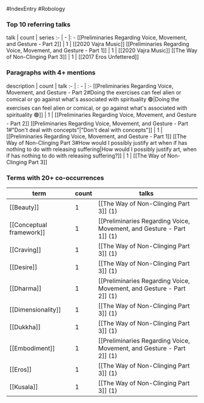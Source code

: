 #IndexEntry #Robology

### Top 10 referring talks
talk | count | series
:- | - |: -
[[Preliminaries Regarding Voice, Movement, and Gesture - Part 2]] | 1 | [[2020 Vajra Music]]
[[Preliminaries Regarding Voice, Movement, and Gesture - Part 1]] | 1 | [[2020 Vajra Music]]
[[The Way of Non-Clinging Part 3]] | 1 | [[2017 Eros Unfettered]]

### Paragraphs with 4+ mentions
description | count | talk
:- | : - | :-
[[Preliminaries Regarding Voice, Movement, and Gesture - Part 2#Doing the exercises can feel alien or comical or go against what's associated with spirituality 🟢\|Doing the exercises can feel alien or comical, or  go against what's associated with spirituality 🟢]] | 1 | [[Preliminaries Regarding Voice, Movement, and Gesture - Part 2]]
[[Preliminaries Regarding Voice, Movement, and Gesture - Part 1#"Don't deal with concepts"\|"Don't deal with concepts"]] | 1 | [[Preliminaries Regarding Voice, Movement, and Gesture - Part 1]]
[[The Way of Non-Clinging Part 3#How would I possibly justify art when if has nothing to do with releasing suffering\|How would I possibly justify art, when if has nothing to do with releasing suffering?]] | 1 | [[The Way of Non-Clinging Part 3]]

### Terms with 20+ co-occurrences
term | count | talks
-|-|-
[[Beauty]] | 1 | <span class="counts">[[The Way of Non-Clinging Part 3]] (1)</span> 
[[Conceptual framework]] | 1 | <span class="counts">[[Preliminaries Regarding Voice, Movement, and Gesture - Part 1]] (1)</span> 
[[Craving]] | 1 | <span class="counts">[[The Way of Non-Clinging Part 3]] (1)</span> 
[[Desire]] | 1 | <span class="counts">[[The Way of Non-Clinging Part 3]] (1)</span> 
[[Dharma]] | 1 | <span class="counts">[[Preliminaries Regarding Voice, Movement, and Gesture - Part 2]] (1)</span> 
[[Dimensionality]] | 1 | <span class="counts">[[The Way of Non-Clinging Part 3]] (1)</span> 
[[Dukkha]] | 1 | <span class="counts">[[The Way of Non-Clinging Part 3]] (1)</span> 
[[Embodiment]] | 1 | <span class="counts">[[Preliminaries Regarding Voice, Movement, and Gesture - Part 2]] (1)</span> 
[[Eros]] | 1 | <span class="counts">[[The Way of Non-Clinging Part 3]] (1)</span> 
[[Kusala]] | 1 | <span class="counts">[[The Way of Non-Clinging Part 3]] (1)</span> 

